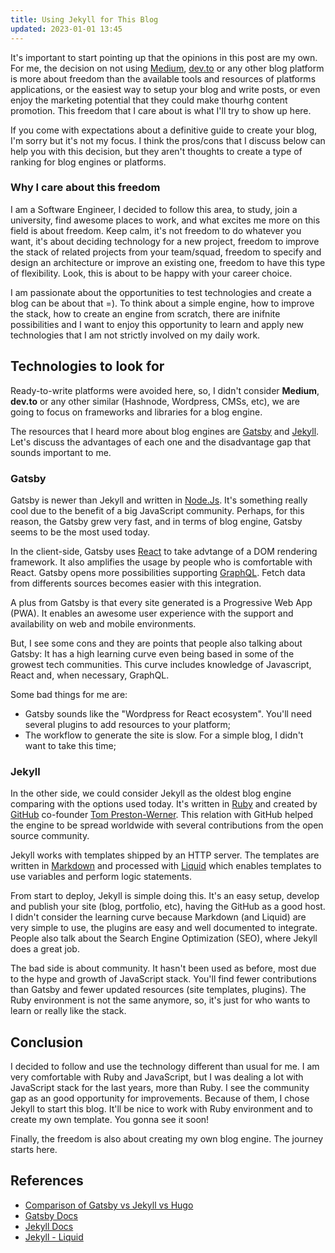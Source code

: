 ```yaml
---
title: Using Jekyll for This Blog
updated: 2023-01-01 13:45
---
```


It's important to start pointing up that the opinions in this post are my own. For me,
the decision on not using [Medium](medium.com), [dev.to](dev.to) or any other blog platform
is more about freedom than the available tools and resources of platforms applications, or the easiest
way to setup your blog and write posts, or even enjoy the marketing potential that
they could make thourhg content promotion. This freedom that I care about is what
I'll try to show up here.

If you come with expectations about a definitive guide to create your blog, I'm sorry but
it's not my focus. I think the pros/cons that I discuss below can help you with this
decision, but they aren't thoughts to create a type of ranking for blog engines or platforms.

### Why I care about this freedom

I am a Software Engineer, I decided to follow this area, to study, join a university, find
awesome places to work, and what excites me more on this field is about freedom. Keep
calm, it's not freedom to do whatever you want, it's about deciding technology
for a new project, freedom to improve the stack of related projects from your team/squad,
freedom to specify and design an architecture or improve an existing one, freedom to have
this type of flexibility. Look, this is about to be happy with your career choice.

I am passionate about the opportunities to test technologies and create a blog can be about that =). To
think about a simple engine, how to improve the stack, how to create an engine from scratch,
there are inifnite possibilities and I want to enjoy this opportunity to learn and apply
new technologies that I am not strictly involved on my daily work.

## Technologies to look for

Ready-to-write platforms were avoided here, so, I didn't consider **Medium**, **dev.to** or any
other similar (Hashnode, Wordpress, CMSs, etc), we are going to focus on frameworks and libraries
for a blog engine.

The resources that I heard more about blog engines are [Gatsby](https://www.gatsbyjs.com/)
and [Jekyll](https://jekyllrb.com/). Let's discuss the advantages of each one and the
disadvantage gap that sounds important to me.

### Gatsby

Gatsby is newer than Jekyll and written in [Node.Js](https://nodejs.org/en/). It's something
really cool due to the benefit of a big JavaScript community. Perhaps, for this reason, the Gatsby
grew very fast, and in terms of blog engine, Gatsby seems to be the most used today.

In the client-side, Gatsby uses [React](https://reactjs.org/) to take advtange of a DOM
rendering framework. It also amplifies the usage by people who is comfortable with React. Gatsby
opens more possibilities supporting [GraphQL](https://graphql.org/). Fetch data from
differents sources becomes easier with this integration.

A plus from Gatsby is that every site generated is a Progressive Web App (PWA). It enables
an awesome user experience with the support and availability on web and mobile environments.

But, I see some cons and they are points that people also talking about Gatsby: It has a high
learning curve even being based in some of the growest tech communities. This curve includes
knowledge of Javascript, React and, when necessary, GraphQL.

Some bad things for me are:

- Gatsby sounds like the "Wordpress for React ecosystem". You'll need several plugins to add resources to your platform;
- The workflow to generate the site is slow. For a simple blog, I didn't want to take this time;

### Jekyll

In the other side, we could consider Jekyll as the oldest blog engine comparing with the options used
today. It's written in [Ruby](https://www.ruby-lang.org/en/) and created by [GitHub](github.com)
co-founder [Tom Preston-Werner](https://tom.preston-werner.com/). This relation with GitHub
helped the engine to be spread worldwide with several contributions from the open source community.

Jekyll works with templates shipped by an HTTP server. The templates are written in
[Markdown](https://daringfireball.net/projects/markdown/) and processed with [Liquid](https://shopify.github.io/liquid/)
which enables templates to use variables and perform logic statements.

From start to deploy, Jekyll is simple doing this. It's an easy setup, develop and publish your site
(blog, portfolio, etc), having the GitHub as a good host. I didn't consider the learning curve
because Markdown (and Liquid) are very simple to use, the plugins are easy and well documented
to integrate. People also talk about the Search Engine Optimization (SEO), where Jekyll does a great job.

The bad side is about community. It hasn't been used as before, most due to the hype and growth of JavaScript
stack. You'll find fewer contributions than Gatsby and fewer updated resources (site templates, plugins).
The Ruby environment is not the same anymore, so, it's just for who wants to learn or really like the stack.

## Conclusion

I decided to follow and use the technology different than usual for me. I am very comfortable with Ruby and
JavaScript, but I was dealing a lot with JavaScript stack for the last years, more than Ruby.
I see the community gap as an good opportunity for improvements. Because of them, I chose Jekyll to start this blog.
It'll be nice to work with Ruby environment and to create my own template. You gonna see it soon!

Finally, the freedom is also about creating my own blog engine. The journey starts here.

## References

- [Comparison of Gatsby vs Jekyll vs Hugo](https://www.gatsbyjs.com/features/jamstack/gatsby-vs-jekyll-vs-hugo)
- [Gatsby Docs](https://www.gatsbyjs.com/)
- [Jekyll Docs](https://jekyllrb.com/docs/)
- [Jekyll - Liquid](https://jekyllrb.com/docs/liquid/)
